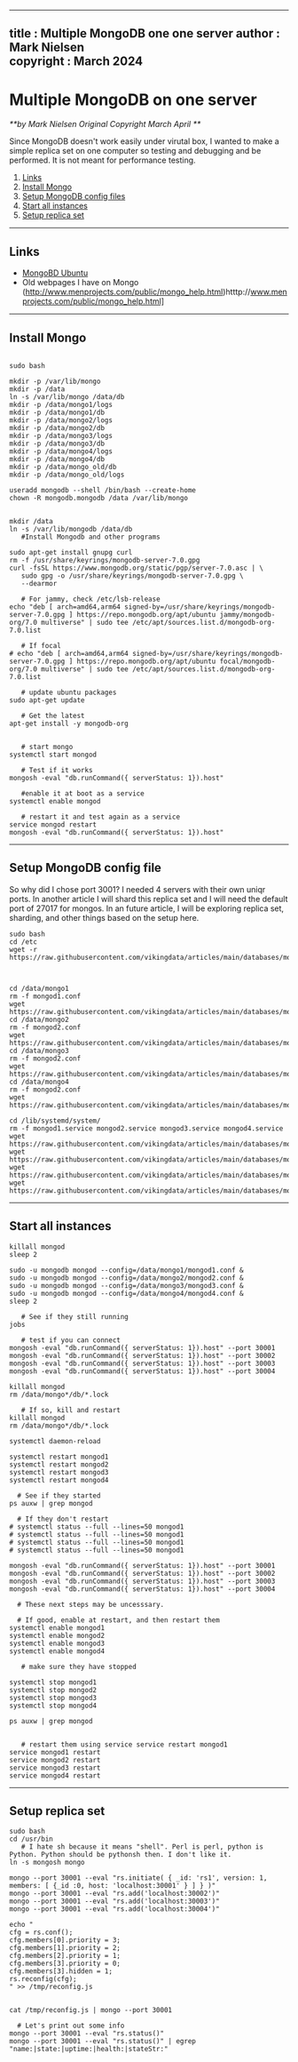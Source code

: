  
---
title : Multiple MongoDB one one server
author : Mark Nielsen  
copyright : March 2024  
---


Multiple MongoDB on one server
==============================

_**by Mark Nielsen
Original Copyright March April
**_

Since MongoDB doesn't work easily under virutal box, I wanted to make a simple replica set
on one computer so testing and debugging and be performed. It is not meant for performance
testing. 

1. [Links](#links)
2. [Install Mongo](#i)
3. [Setup MongoDB config files](#c)
4. [Start all instances](#s)
5. [Setup replica set](#r)


* * *
<a name=Links></a>Links
-----
* [MongoBD Ubuntu](https://www.mongodb.com/docs/manual/tutorial/install-mongodb-on-ubuntu/)
* Old webpages I have on Mongo (http://www.menprojects.com/public/mongo_help.html)htttp://www.menprojects.com/public/mongo_help.html]

* * *
<a name=i>Install Mongo</a>
-----

```

sudo bash

mkdir -p /var/lib/mongo
mkdir -p /data
ln -s /var/lib/mongo /data/db
mkdir -p /data/mongo1/logs
mkdir -p /data/mongo1/db
mkdir -p /data/mongo2/logs
mkdir -p /data/mongo2/db
mkdir -p /data/mongo3/logs
mkdir -p /data/mongo3/db
mkdir -p /data/mongo4/logs
mkdir -p /data/mongo4/db
mkdir -p /data/mongo_old/db
mkdir -p /data/mongo_old/logs

useradd mongodb --shell /bin/bash --create-home
chown -R mongodb.mongodb /data /var/lib/mongo


mkdir /data
ln -s /var/lib/mongodb /data/db
   #Install Mongodb and other programs

sudo apt-get install gnupg curl
rm -f /usr/share/keyrings/mongodb-server-7.0.gpg 
curl -fsSL https://www.mongodb.org/static/pgp/server-7.0.asc | \
   sudo gpg -o /usr/share/keyrings/mongodb-server-7.0.gpg \
   --dearmor

   # For jammy, check /etc/lsb-release
echo "deb [ arch=amd64,arm64 signed-by=/usr/share/keyrings/mongodb-server-7.0.gpg ] https://repo.mongodb.org/apt/ubuntu jammy/mongodb-org/7.0 multiverse" | sudo tee /etc/apt/sources.list.d/mongodb-org-7.0.list

   # If focal
# echo "deb [ arch=amd64,arm64 signed-by=/usr/share/keyrings/mongodb-server-7.0.gpg ] https://repo.mongodb.org/apt/ubuntu focal/mongodb-org/7.0 multiverse" | sudo tee /etc/apt/sources.list.d/mongodb-org-7.0.list

   # update ubuntu packages
sudo apt-get update

   # Get the latest
apt-get install -y mongodb-org


   # start mongo
systemctl start mongod

   # Test if it works
mongosh -eval "db.runCommand({ serverStatus: 1}).host"

   #enable it at boot as a service
systemctl enable mongod

   # restart it and test again as a service
service mongod restart
mongosh -eval "db.runCommand({ serverStatus: 1}).host"

```

* * *
<a name=c>Setup MongoDB config file</a>
-----

So why did I chose port 3001? I needed 4 servers with their own uniqr ports. In another article I will shard this replica set
and I will need the default port of 27017 for mongos. In an future article, I will be exploring replica set, sharding, and other
things based on the setup here. 

```
sudo bash
cd /etc
wget -r https://raw.githubusercontent.com/vikingdata/articles/main/databases/mongo/Multiple_Mongo_one_server_files/mongod.conf



cd /data/mongo1
rm -f mongod1.conf
wget https://raw.githubusercontent.com/vikingdata/articles/main/databases/mongo/Multiple_Mongo_one_server_files/mongod1.conf
cd /data/mongo2
rm -f mongod2.conf
wget https://raw.githubusercontent.com/vikingdata/articles/main/databases/mongo/Multiple_Mongo_one_server_files/mongod2.conf
cd /data/mongo3
rm -f mongod2.conf
wget https://raw.githubusercontent.com/vikingdata/articles/main/databases/mongo/Multiple_Mongo_one_server_files/mongod3.conf
cd /data/mongo4
rm -f mongod2.conf
wget https://raw.githubusercontent.com/vikingdata/articles/main/databases/mongo/Multiple_Mongo_one_server_files/mongod4.conf

cd /lib/systemd/system/
rm -f mongod1.service mongod2.service mongod3.service mongod4.service
wget https://raw.githubusercontent.com/vikingdata/articles/main/databases/mongo/Multiple_Mongo_one_server_files/mongod1.service
wget https://raw.githubusercontent.com/vikingdata/articles/main/databases/mongo/Multiple_Mongo_one_server_files/mongod2.service
wget https://raw.githubusercontent.com/vikingdata/articles/main/databases/mongo/Multiple_Mongo_one_server_files/mongod3.service
wget https://raw.githubusercontent.com/vikingdata/articles/main/databases/mongo/Multiple_Mongo_one_server_files/mongod4.service
```



* * *
<a name=s>Start all instances</a>
-----

```
killall mongod
sleep 2

sudo -u mongodb mongod --config=/data/mongo1/mongod1.conf & 
sudo -u mongodb mongod --config=/data/mongo2/mongod2.conf &
sudo -u mongodb mongod --config=/data/mongo3/mongod3.conf &
sudo -u mongodb mongod --config=/data/mongo4/mongod4.conf &
sleep 2

   # See if they still running
jobs

   # test if you can connect
mongosh -eval "db.runCommand({ serverStatus: 1}).host" --port 30001
mongosh -eval "db.runCommand({ serverStatus: 1}).host" --port 30002
mongosh -eval "db.runCommand({ serverStatus: 1}).host" --port 30003
mongosh -eval "db.runCommand({ serverStatus: 1}).host" --port 30004

killall mongod
rm /data/mongo*/db/*.lock

   # If so, kill and restart
killall mongod
rm /data/mongo*/db/*.lock

systemctl daemon-reload

systemctl restart mongod1
systemctl restart mongod2
systemctl restart mongod3
systemctl restart mongod4

  # See if they started
ps auxw | grep mongod

  # If they don't restart
# systemctl status --full --lines=50 mongod1
# systemctl status --full --lines=50 mongod1
# systemctl status --full --lines=50 mongod1
# systemctl status --full --lines=50 mongod1

mongosh -eval "db.runCommand({ serverStatus: 1}).host" --port 30001
mongosh -eval "db.runCommand({ serverStatus: 1}).host" --port 30002
mongosh -eval "db.runCommand({ serverStatus: 1}).host" --port 30003
mongosh -eval "db.runCommand({ serverStatus: 1}).host" --port 30004

  # These next steps may be uncesssary.

  # If good, enable at restart, and then restart them
systemctl enable mongod1
systemctl enable mongod2
systemctl enable mongod3
systemctl enable mongod4

   # make sure they have stopped

systemctl stop mongod1
systemctl stop mongod2
systemctl stop mongod3
systemctl stop mongod4

ps auxw | grep mongod


   # restart them using service service restart mongod1
service mongod1 restart
service mongod2 restart
service mongod3 restart
service mongod4 restart

```

* * *
<a name=r>Setup replica set</a>
-----

```
sudo bash 
cd /usr/bin
   # I hate sh because it means "shell". Perl is perl, python is Python. Python should be pythonsh then. I don't like it.
ln -s mongosh mongo

mongo --port 30001 --eval "rs.initiate( { _id: 'rs1', version: 1, members: [ {_id :0, host: 'localhost:30001' } ] } )"
mongo --port 30001 --eval "rs.add('localhost:30002')"
mongo --port 30001 --eval "rs.add('localhost:30003')"
mongo --port 30001 --eval "rs.add('localhost:30004')"

echo "
cfg = rs.conf();
cfg.members[0].priority = 3;
cfg.members[1].priority = 2;
cfg.members[2].priority = 1;
cfg.members[3].priority = 0;
cfg.members[3].hidden = 1;
rs.reconfig(cfg);
" >> /tmp/reconfig.js


cat /tmp/reconfig.js | mongo --port 30001

  # Let's print out some info
mongo --port 30001 --eval "rs.status()"
mongo --port 30001 --eval "rs.status()" | egrep "name:|state:|uptime:|health:|stateStr:"


```